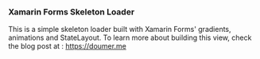 ### Xamarin Forms Skeleton Loader

This is a simple skeleton loader built with Xamarin Forms' gradients, animations and StateLayout.
To learn more about building this view, check the blog post at : https://doumer.me